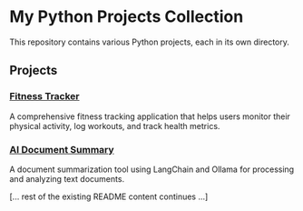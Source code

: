 # My Python Projects Collection

This repository contains various Python projects, each in its own directory.

## Projects

### [Fitness Tracker](https://github.com/dimipash/Python_projects/tree/main/fitness_tracker)

A comprehensive fitness tracking application that helps users monitor their physical activity, log workouts, and track health metrics.

### [AI Document Summary](https://github.com/dimipash/Python_projects/tree/main/ai_doc_summary)

A document summarization tool using LangChain and Ollama for processing and analyzing text documents.

[... rest of the existing README content continues ...]